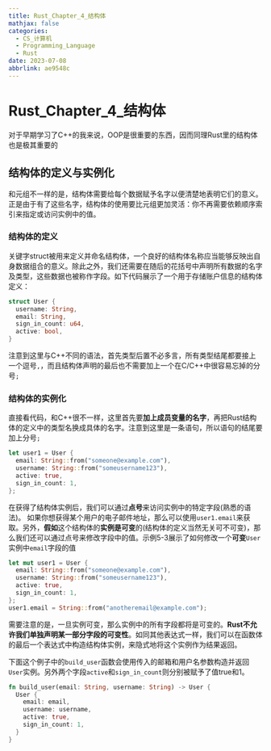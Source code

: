 ```yaml
---
title: Rust_Chapter_4_结构体
mathjax: false
categories:
  - CS_计算机
  - Programming_Language
  - Rust
date: 2023-07-08
abbrlink: ae9548c
---
```



# Rust_Chapter_4_结构体
对于早期学习了C++的我来说，OOP是很重要的东西，因而同理Rust里的结构体也是极其重要的

<!--more-->

## 结构体的定义与实例化
和元组不一样的是，结构体需要给每个数据赋予名字以便清楚地表明它们的意义。正是由于有了这些名字，结构体的使用要比元组更加灵活：你不再需要依赖顺序索引来指定或访问实例中的值。

### 结构体的定义
关键字struct被用来定义并命名结构体，一个良好的结构体名称应当能够反映出自身数据组合的意义。除此之外，我们还需要在随后的花括号中声明所有数据的名字及类型，这些数据也被称作字段。如下代码展示了一个用于存储账户信息的结构体定义：
```rust
struct User {
  username: String,
  email: String,
  sign_in_count: u64,
  active: bool,
}
```

注意到这里与C++不同的语法，首先类型后置不必多言，所有类型结尾都要接上一个逗号`,`，而且结构体声明的最后也不需要加上一个在C/C++中很容易忘掉的分号`;`

### 结构体的实例化

直接看代码，和C++很不一样，这里首先要**加上成员变量的名字**，再把Rust结构体的定义中的类型名换成具体的名字。注意到这里是一条语句，所以语句的结尾要加上分号`;`

```rust
let user1 = User {
  email: String::from("someone@example.com"),
  username: String::from("someusername123"),
  active: true,
  sign_in_count: 1,
};
```

在获得了结构体实例后，我们可以通过**点号**来访问实例中的特定字段(熟悉的语法)。
如果你想获得某个用户的电子邮件地址，那么可以使用`user1.email`来获取。另外，**假如**这个结构体的**实例是可变**的(结构体的定义当然无关可不可变)，那么我们还可以通过点号来修改字段中的值。示例5-3展示了如何修改一个**可变**`User`实例中`email`字段的值

```rust
let mut user1 = User {
  email: String::from("someone@example.com"),
  username: String::from("someusername123"),
  active: true,
  sign_in_count: 1,
};
user1.email = String::from("anotheremail@example.com");
```

需要注意的是，一旦实例可变，那么实例中的所有字段都将是可变的。**Rust不允许我们单独声明某一部分字段的可变性**。如同其他表达式一样，我们可以在函数体的最后一个表达式中构造结构体实例，来隐式地将这个实例作为结果返回。

下面这个例子中的`build_user`函数会使用传入的邮箱和用户名参数构造并返回`User`实例。另外两个字段`active`和`sign_in_count`则分别被赋予了值true和1。
```rust
fn build_user(email: String, username: String) -> User {
  User {
    email: email,
    username: username,
    active: true,
    sign_in_count: 1,
  }
}
```

